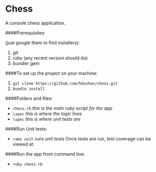 Chess
==========

A console chess application.


####Prerequisites: 

(just google them to find installers):

1. git
2. ruby (any recent version should do)
3. bundler gem


####To set up the project on your machine:

1. `git clone https://github.com/hdushan/chess.git`
2. `bundle install`


####Folders and files:

- `chess.rb` *this is the main ruby script for the app*
- `\spec` *this is where the logic lives*
- `\spec` *this is where unit tests are*


####Run Unit tests:

- `rake unit` *runs unit tests*
Once tests are run, test coverage can be viewed at:

####Run the app from command line:

- `ruby chess.rb`